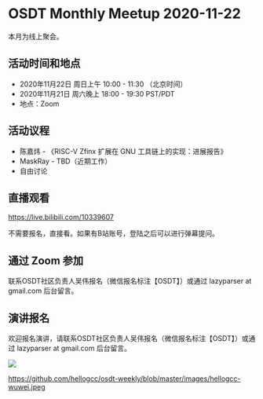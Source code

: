 # OSDT Monthly Meetup 2020-11-22

本月为线上聚会。

## 活动时间和地点

- 2020年11月22日 周日上午 10:00 - 11:30 （北京时间）
- 2020年11月21日 周六晚上 18:00 - 19:30 PST/PDT
- 地点：Zoom

## 活动议程

- 陈嘉炜 - 《RISC-V Zfinx 扩展在 GNU 工具链上的实现：进展报告》
- MaskRay - TBD（近期工作）
- 自由讨论

## 直播观看

https://live.bilibili.com/10339607

不需要报名，直接看。如果有B站账号，登陆之后可以进行弹幕提问。

## 通过 Zoom 参加

联系OSDT社区负责人吴伟报名（微信报名标注【OSDT】）或通过 lazyparser at gmail.com 后台留言。

## 演讲报名

欢迎报名演讲，请联系OSDT社区负责人吴伟报名（微信报名标注【OSDT】）或通过 lazyparser at gmail.com 后台留言。

![](https://github.com/hellogcc/osdt-weekly/blob/master/images/hellogcc-wuwei.jpeg)

https://github.com/hellogcc/osdt-weekly/blob/master/images/hellogcc-wuwei.jpeg
